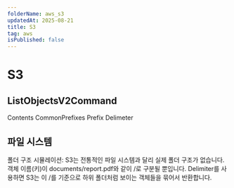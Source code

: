 ```yaml
---
folderName: aws_s3
updatedAt: 2025-08-21
title: S3
tag: aws
isPublished: false
---
```


# S3

## ListObjectsV2Command

Contents
CommonPrefixes
Prefix
Delimeter

## 파일 시스템

폴더 구조 시뮬레이션: S3는 전통적인 파일 시스템과 달리 실제 폴더 구조가 없습니다.
객체 이름(키)이 documents/report.pdf와 같이 /로 구분될 뿐입니다.
Delimiter를 사용하면 S3는 이 /를 기준으로 하위 폴더처럼 보이는 객체들을 묶어서 반환합니다.
